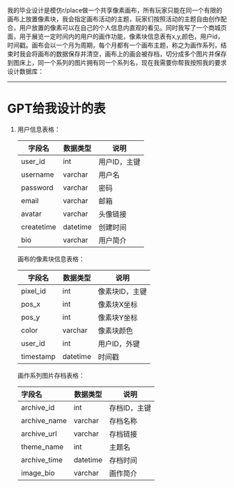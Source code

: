 我的毕业设计是模仿r/place做一个共享像素画布，所有玩家只能在同一个有限的画布上放置像素块，我会指定画布活动的主题，玩家们按照活动的主题自由创作配合，用户放置的像素可以在自己的个人信息内直观的看见。同时我写了一个商城页面，用于展览一定时间内的用户的画作功能，像素块信息表有x,y,颜色，用户id，时间戳。画布会以一个月为周期，每个月都有一个画布主题，称之为画作系列，结束时我会将画布的数据保存并清空，画布上的画会被存档，切分成多个图片并保存到图床上，同一个系列的图片拥有同一个系列名，现在我需要你帮我按照我的要求设计数据库：

---

# GPT给我设计的表

1. 用户信息表格：

   | 字段名     | 数据类型 | 说明         |
   | ---------- | -------- | ------------ |
   | user_id    | int      | 用户ID，主键 |
   | username   | varchar  | 用户名       |
   | password   | varchar  | 密码         |
   | email      | varchar  | 邮箱         |
   | avatar     | varchar  | 头像链接     |
   | createtime | datetime | 创建时间     |
   | bio        | varchar  | 用户简介     |

   画布的像素块信息表格：

   | 字段名    | 数据类型 | 说明           |
   | --------- | -------- | -------------- |
   | pixel_id  | int      | 像素块ID，主键 |
   | pos_x     | int      | 像素块X坐标    |
   | pos_y     | int      | 像素块Y坐标    |
   | color     | varchar  | 像素块颜色     |
   | user_id   | int      | 用户ID，外键   |
   | timestamp | datetime | 时间戳         |

   画作系列图片存档表格：

   | 字段名       | 数据类型 | 说明         |
   | :----------- | -------- | ------------ |
   | archive_id   | int      | 存档ID，主键 |
   | archive_name | varchar  | 存档名称     |
   | archive_url  | varchar  | 存档链接     |
   | theme_name   | int      | 主题名       |
   | archive_time | datetime | 存档时间     |
   | image_bio    | varchar  | 画作简介     |